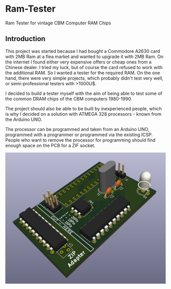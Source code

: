 # Ram-Tester
Ram Tester for vintage CBM Computer RAM Chips 

## Introduction
This project was started because I had bought a Commodore A2630 card with 2MB Ram at a flea market and wanted to upgrade it with 2MB Ram. On the internet I found either very expensive offers or cheap ones from a Chinese dealer. I tried my luck, but of course the card refused to work with the additional RAM. So I wanted a tester for the required RAM. On the one hand, there were very simple projects, which probably didn't test very well, or semi-professional testers with >1000U$. 

I decided to build a tester myself with the aim of being able to test some of the common DRAM chips of the CBM computers 1980-1990. 

The project should also be able to be built by inexperienced people, which is why I decided on a solution with ATMEGA 328 processors - known from the Arduino UNO. 

The processor can be programmed and taken from an Arduino UNO, programmed with a programmer or programmed via the existing ICSP. People who want to remove the processor for programming should find enough space on the PCB for a ZIF socket. 

![Ram-Tester PCB](https://github.com/tops4u/Ram-Tester/blob/main/RamTester.png?raw=true)
